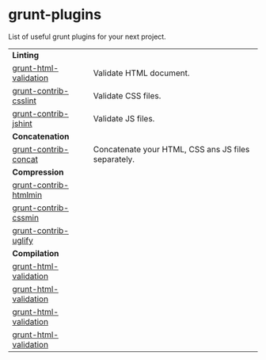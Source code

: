 grunt-plugins
=============

List of useful grunt plugins for your next project.

<table>

  <tr>
    <td colspan="2"><strong>Linting</strong></td>
  </tr>

  <tr>
    <td><a href="https://github.com/praveenvijayan/grunt-html-validation">grunt-html-validation</a></td>
    <td>Validate HTML document.</td>
  </tr>
  
  <tr>
    <td><a href="https://github.com/gruntjs/grunt-contrib-csslint">grunt-contrib-csslint</a></td>
    <td>Validate CSS files.</td>
  </tr>
  
  <tr>
    <td><a href="https://github.com/gruntjs/grunt-contrib-jshint">grunt-contrib-jshint</a></td>
    <td>Validate JS files.</td>
  </tr>
  
  <tr>
    <td colspan="2"><strong>Concatenation</strong></td>
  </tr>
  
  <tr>
    <td><a href="https://github.com/gruntjs/grunt-contrib-concat">grunt-contrib-concat</a></td>
    <td>Concatenate your HTML, CSS ans JS files separately.</td>
  </tr>

  <tr>
    <td colspan="2"><strong>Compression</strong></td>
  </tr>
  
  <tr>
    <td><a href="https://github.com/gruntjs/grunt-contrib-htmlmin">grunt-contrib-htmlmin</a></td>
    <td></td>
  </tr>
  
  <tr>
    <td><a href="https://github.com/gruntjs/grunt-contrib-cssmin">grunt-contrib-cssmin</a></td>
    <td></td>
  </tr>
  
  <tr>
    <td><a href="https://github.com/gruntjs/grunt-contrib-uglify">grunt-contrib-uglify</a></td>
    <td></td>
  </tr>

  <tr>
    <td colspan="2"><strong>Compilation</strong></td>
  </tr>
  
  <tr>
    <td><a href="#">grunt-html-validation</a></td>
    <td></td>
  </tr>
  
  <tr>
    <td><a href="#">grunt-html-validation</a></td>
    <td></td>
  </tr>
  
  <tr>
    <td><a href="#">grunt-html-validation</a></td>
    <td></td>
  </tr>
  
  <tr>
    <td><a href="#">grunt-html-validation</a></td>
    <td></td>
  </tr>
  
</table>
